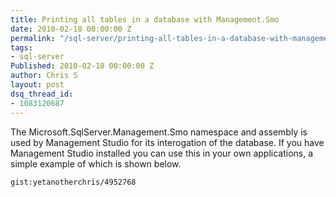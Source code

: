 ```yaml
---
title: Printing all tables in a database with Management.Smo
date: 2010-02-18 00:00:00 Z
permalink: "/sql-server/printing-all-tables-in-a-database-with-management-smo/"
tags:
- sql-server
Published: 2010-02-18 00:00:00 Z
author: Chris S
layout: post
dsq_thread_id:
- 1083120687
---
```


The Microsoft.SqlServer.Management.Smo namespace and assembly is used by Management Studio for its interogation of the database. If you have Management Studio installed you can use this in your own applications, a simple example of which is shown below.

<!--more-->

  
`gist:yetanotherchris/4952768`